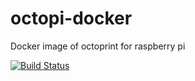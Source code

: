 # octopi-docker
Docker image of octoprint for raspberry pi

[![Build Status](https://travis-ci.com/pacdaemon/octopi-docker.svg?branch=master)](https://travis-ci.com/pacdaemon/octopi-docker)
